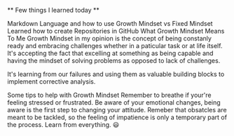 ** Few things I learned today **

Markdown Language and how to use
Growth Mindset vs Fixed Mindset
Learned how to create Repositories in GitHub
What Growth Mindset Means To Me
Growth Mindset in my opinion is the concept of being constanly ready and embracing challenges whether in a paticular task or at life itself. It's accepting the fact that excelling at something as being capable and having the mindset of solving problems as opposed to lack of challenges.

It's learning from our failures and using them as valuable building blocks to implement corrective analysis.

Some tips to help with Growth Mindset
Remember to breathe if your're feeling stressed or frustrated.
Be aware of your emotional changes, being aware is the first step to changing your attitude.
Remeber that obsatcles are meant to be tackled, so the feeling of impatience is only a temporary part of the process.
Learn from everything. 😃
